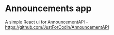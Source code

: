 # Announcements app
A simple React ui for AnnouncementAPI - https://github.com/JustForCodin/AnnouncementAPI
